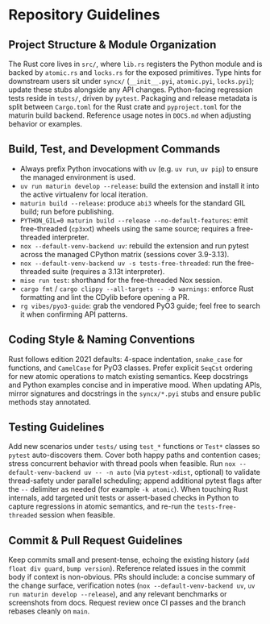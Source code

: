 # Repository Guidelines

## Project Structure & Module Organization
The Rust core lives in `src/`, where `lib.rs` registers the Python module and is backed by `atomic.rs` and `locks.rs` for the exposed primitives. Type hints for downstream users sit under `syncx/` (`__init__.pyi`, `atomic.pyi`, `locks.pyi`); update these stubs alongside any API changes. Python-facing regression tests reside in `tests/`, driven by `pytest`. Packaging and release metadata is split between `Cargo.toml` for the Rust crate and `pyproject.toml` for the maturin build backend. Reference usage notes in `DOCS.md` when adjusting behavior or examples.

## Build, Test, and Development Commands
- Always prefix Python invocations with `uv` (e.g. `uv run`, `uv pip`) to ensure the managed environment is used.
- `uv run maturin develop --release`: build the extension and install it into the active virtualenv for local iteration.
- `maturin build --release`: produce `abi3` wheels for the standard GIL build; run before publishing.
- `PYTHON_GIL=0 maturin build --release --no-default-features`: emit free-threaded (`cp3xx`t) wheels using the same source; requires a free-threaded interpreter.
- `nox --default-venv-backend uv`: rebuild the extension and run pytest across the managed CPython matrix (sessions cover 3.9-3.13).
- `nox --default-venv-backend uv -s tests-free-threaded`: run the free-threaded suite (requires a 3.13t interpreter).
- `mise run test`: shorthand for the free-threaded Nox session.
- `cargo fmt` / `cargo clippy --all-targets -- -D warnings`: enforce Rust formatting and lint the CDylib before opening a PR.
- `rg vibes/pyo3-guide`: grab the vendored PyO3 guide; feel free to search it when confirming API patterns.

## Coding Style & Naming Conventions
Rust follows edition 2021 defaults: 4-space indentation, `snake_case` for functions, and `CamelCase` for PyO3 classes. Prefer explicit `SeqCst` ordering for new atomic operations to match existing semantics. Keep docstrings and Python examples concise and in imperative mood. When updating APIs, mirror signatures and docstrings in the `syncx/*.pyi` stubs and ensure public methods stay annotated.

## Testing Guidelines
Add new scenarios under `tests/` using `test_*` functions or `Test*` classes so `pytest` auto-discovers them. Cover both happy paths and contention cases; stress concurrent behavior with thread pools when feasible. Run `nox --default-venv-backend uv -- -n auto` (via `pytest-xdist`, optional) to validate thread-safety under parallel scheduling; append additional pytest flags after the `--` delimiter as needed (for example `-k atomic`). When touching Rust internals, add targeted unit tests or assert-based checks in Python to capture regressions in atomic semantics, and re-run the `tests-free-threaded` session when feasible.

## Commit & Pull Request Guidelines
Keep commits small and present-tense, echoing the existing history (`add float div guard`, `bump version`). Reference related issues in the commit body if context is non-obvious. PRs should include: a concise summary of the change surface, verification notes (`nox --default-venv-backend uv`, `uv run maturin develop --release`), and any relevant benchmarks or screenshots from docs. Request review once CI passes and the branch rebases cleanly on `main`.
